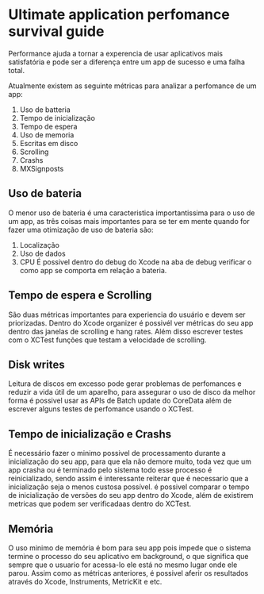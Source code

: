 # Ultimate application perfomance survival guide

Performance ajuda a tornar a experencia de usar aplicativos mais satisfatória e pode ser a diferença entre um app de sucesso e uma falha total.

Atualmente existem as seguinte métricas para analizar a perfomance de um app:
1. Uso de batteria
2. Tempo de inicialização
3. Tempo de espera
4. Uso de memoria
5. Escritas em disco
6. Scrolling
7. Crashs
8. MXSignposts

## Uso de bateria
O menor uso de bateria é uma caracteristica importantissima para o uso de um app, as três coisas mais importantes para se ter em mente quando for fazer uma otimização de uso de bateria são:
1. Localização
2. Uso de dados
3. CPU
É possivel dentro do debug do Xcode na aba de debug verificar o como app se comporta em relação a bateria.

## Tempo de espera e Scrolling
São duas métricas importantes para experiencia do usuário e devem ser priorizadas. Dentro do Xcode organizer é possivél ver métricas do seu app dentro das janelas de scrolling e hang rates. Além disso escrever testes com o XCTest funções que testam a velocidade de scrolling. 

## Disk writes
Leitura de discos em excesso pode gerar problemas de perfomances e reduzir a vida útil de um aparelho, para assegurar o uso de disco da melhor forma é possivel usar as APIs de Batch update do CoreData além de escrever alguns testes de perfomance usando o XCTest.

## Tempo de inicialização e Crashs
É necessário fazer o minimo possivel de processamento durante a inicialização do seu app, para que ela não demore muito, toda vez que um app crasha ou é terminado pelo sistema todo esse processo é reinicializado, sendo assim é interessante reiterar que é necessario que a inicialização seja o menos custosa possível. 
é possivel comparar o tempo de inicialização de versões do seu app dentro do Xcode, além de existirem metricas que podem ser verificadaas dentro do XCTest.

## Memória
O uso minimo de memória é bom para seu app pois impede que o sistema termine o processo do seu aplicativo em background, o que significa que sempre que o usuario for acessa-lo ele está no mesmo lugar onde ele parou.
Assim como as métricas anteriores, é possivel aferir os resultados através do Xcode, Instruments, MetricKit e etc.
